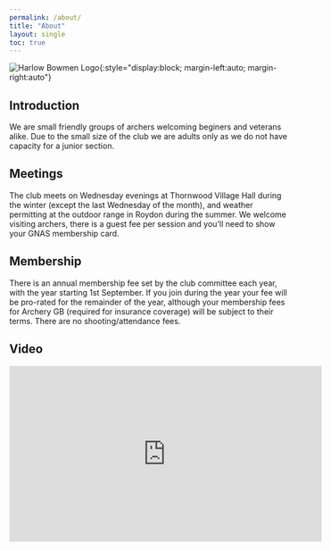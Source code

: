```yaml
---
permalink: /about/
title: "About"
layout: single
toc: true
---
```


![Harlow Bowmen Logo](/assets/images/HBLogoT.png){:style="display:block; margin-left:auto; margin-right:auto"}

## Introduction
We are small friendly groups of archers welcoming beginers and veterans alike.  Due to the small size of the club we are adults only as we do not have capacity for a junior section. 

## Meetings
The club meets on Wednesday evenings at Thornwood Village Hall during the winter (except the last Wednesday of the month), and weather permitting at the outdoor range in Roydon during the summer.  We welcome visiting archers, there is a guest fee per session and you'll need to show your GNAS membership card.

## Membership
There is an annual membership fee set by the club committee each year, with the year starting 1st September.  If you join during the year your fee will be pro-rated for the remainder of the year, although your membership fees for Archery GB (required for insurance coverage) will be subject to their terms.  There are no shooting/attendance fees.

## Video
<iframe width="560" height="315" src="https://www.youtube.com/embed/fcMskBoI8LA?si=y89GP8HFCpioT6Kx" title="YouTube video player" frameborder="0" allow="accelerometer; autoplay; clipboard-write; encrypted-media; gyroscope; picture-in-picture; web-share" allowfullscreen></iframe>
